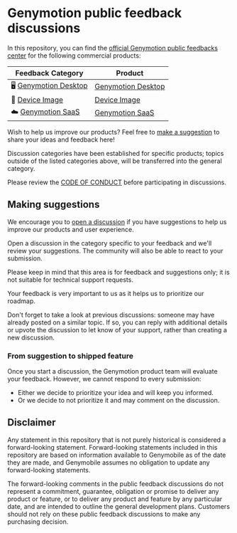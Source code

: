 # Genymotion public feedback discussions

In this repository, you can find the [official Genymotion public feedbacks center](https://github.com/Genymobile/feedback/discussions) for the following commercial products:

| **Feedback Category** | **Product** 	|
|---	|---	|
| 🖥️  [Genymotion Desktop](https://github.com/Genymobile/feedback/discussions/categories/genymotion-desktop) 	| [Genymotion Desktop](https://docs.genymotion.com/desktop) |
| 📱  [Device Image](https://github.com/Genymobile/feedback/discussions/categories/genymotion-device-image) 	| [Device Image](https://docs.genymotion.com/paas/) 	|
|  ☁️ [Genymotion SaaS](https://github.com/Genymobile/feedback/discussions/categories/genymotion-saas) 	| [Genymotion SaaS](https://docs.genymotion.com/saas/) 	|


Wish to help us improve our products? Feel free to [make a suggestion](#making-suggestions) to share your ideas and feedback here!

Discussion categories have been established for specific products; topics outside of the listed categories above, will be transferred into the general category.

Please review the [CODE OF CONDUCT](CODE_OF_CONDUCT.md) before participating in discussions.

## Making suggestions

We encourage you to [open a discussion](https://github.com/Genymobile/feedback/discussions) if you have suggestions to help us improve our products and user experience. 

Open a discussion in the category specific to your feedback and we'll review your suggestions. The community will also be able to react to your submission.

Please keep in mind that this area is for feedback and suggestions only; it is not suitable for technical support requests.

Your feedback is very important to us as it helps us to prioritize our roadmap.

Don't forget to take a look at previous discussions: someone may have already posted on a similar topic. If so, you can reply with additional details or upvote the discussion to let know of your support, rather than creating a new discussion.

### From suggestion to shipped feature

Once you start a discussion, the Genymotion product team will evaluate your feedback. However, we cannot respond to every submission:

- Either we decide to prioritize your idea and will keep you informed.
- Or we decide to not prioritize it and may comment on the discussion.

## Disclaimer

Any statement in this repository that is not purely historical is considered a forward-looking statement. Forward-looking statements included in this repository are based on information available to Genymobile as of the date they are made, and Genymobile assumes no obligation to update any forward-looking statements.

The forward-looking comments in the public feedback discussions do not represent a commitment, guarantee, obligation or promise to deliver any product or feature, or to deliver any product and feature by any particular date, and are intended to outline the general development plans. Customers should not rely on these public feedback discussions to make any purchasing decision.
